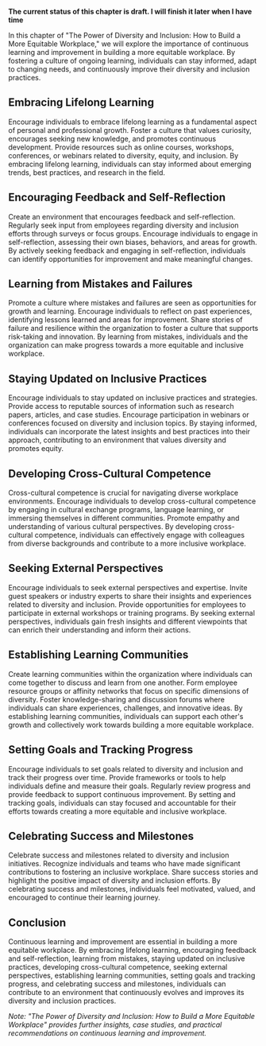**The current status of this chapter is draft. I will finish it later when I have time**

In this chapter of "The Power of Diversity and Inclusion: How to Build a More Equitable Workplace," we will explore the importance of continuous learning and improvement in building a more equitable workplace. By fostering a culture of ongoing learning, individuals can stay informed, adapt to changing needs, and continuously improve their diversity and inclusion practices.

Embracing Lifelong Learning
---------------------------

Encourage individuals to embrace lifelong learning as a fundamental aspect of personal and professional growth. Foster a culture that values curiosity, encourages seeking new knowledge, and promotes continuous development. Provide resources such as online courses, workshops, conferences, or webinars related to diversity, equity, and inclusion. By embracing lifelong learning, individuals can stay informed about emerging trends, best practices, and research in the field.

Encouraging Feedback and Self-Reflection
----------------------------------------

Create an environment that encourages feedback and self-reflection. Regularly seek input from employees regarding diversity and inclusion efforts through surveys or focus groups. Encourage individuals to engage in self-reflection, assessing their own biases, behaviors, and areas for growth. By actively seeking feedback and engaging in self-reflection, individuals can identify opportunities for improvement and make meaningful changes.

Learning from Mistakes and Failures
-----------------------------------

Promote a culture where mistakes and failures are seen as opportunities for growth and learning. Encourage individuals to reflect on past experiences, identifying lessons learned and areas for improvement. Share stories of failure and resilience within the organization to foster a culture that supports risk-taking and innovation. By learning from mistakes, individuals and the organization can make progress towards a more equitable and inclusive workplace.

Staying Updated on Inclusive Practices
--------------------------------------

Encourage individuals to stay updated on inclusive practices and strategies. Provide access to reputable sources of information such as research papers, articles, and case studies. Encourage participation in webinars or conferences focused on diversity and inclusion topics. By staying informed, individuals can incorporate the latest insights and best practices into their approach, contributing to an environment that values diversity and promotes equity.

Developing Cross-Cultural Competence
------------------------------------

Cross-cultural competence is crucial for navigating diverse workplace environments. Encourage individuals to develop cross-cultural competence by engaging in cultural exchange programs, language learning, or immersing themselves in different communities. Promote empathy and understanding of various cultural perspectives. By developing cross-cultural competence, individuals can effectively engage with colleagues from diverse backgrounds and contribute to a more inclusive workplace.

Seeking External Perspectives
-----------------------------

Encourage individuals to seek external perspectives and expertise. Invite guest speakers or industry experts to share their insights and experiences related to diversity and inclusion. Provide opportunities for employees to participate in external workshops or training programs. By seeking external perspectives, individuals gain fresh insights and different viewpoints that can enrich their understanding and inform their actions.

Establishing Learning Communities
---------------------------------

Create learning communities within the organization where individuals can come together to discuss and learn from one another. Form employee resource groups or affinity networks that focus on specific dimensions of diversity. Foster knowledge-sharing and discussion forums where individuals can share experiences, challenges, and innovative ideas. By establishing learning communities, individuals can support each other's growth and collectively work towards building a more equitable workplace.

Setting Goals and Tracking Progress
-----------------------------------

Encourage individuals to set goals related to diversity and inclusion and track their progress over time. Provide frameworks or tools to help individuals define and measure their goals. Regularly review progress and provide feedback to support continuous improvement. By setting and tracking goals, individuals can stay focused and accountable for their efforts towards creating a more equitable and inclusive workplace.

Celebrating Success and Milestones
----------------------------------

Celebrate success and milestones related to diversity and inclusion initiatives. Recognize individuals and teams who have made significant contributions to fostering an inclusive workplace. Share success stories and highlight the positive impact of diversity and inclusion efforts. By celebrating success and milestones, individuals feel motivated, valued, and encouraged to continue their learning journey.

Conclusion
----------

Continuous learning and improvement are essential in building a more equitable workplace. By embracing lifelong learning, encouraging feedback and self-reflection, learning from mistakes, staying updated on inclusive practices, developing cross-cultural competence, seeking external perspectives, establishing learning communities, setting goals and tracking progress, and celebrating success and milestones, individuals can contribute to an environment that continuously evolves and improves its diversity and inclusion practices.

*Note: "The Power of Diversity and Inclusion: How to Build a More Equitable Workplace" provides further insights, case studies, and practical recommendations on continuous learning and improvement.*
